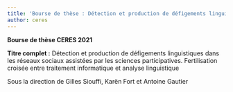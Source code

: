 ```yaml
---
title: 'Bourse de thèse : Détection et production de défigements linguistiques'
author: ceres
---
```


**Bourse de thèse CERES 2021**

**Titre complet :** Détection et production de défigements linguistiques dans les réseaux sociaux assistées par les sciences participatives. Fertilisation croisée entre traitement informatique et analyse linguistique

Sous la direction de Gilles Siouffi, Karën Fort et Antoine Gautier